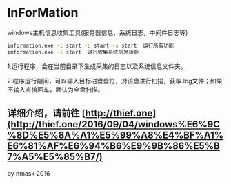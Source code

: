 # InForMation
windows主机信息收集工具(服务器信息，系统日志，中间件日志等)

```bash
information.exe -i start -L start -s start  运行所有功能
information.exe -i start  运行收集系统信息功能
```

1.运行程序，会在当前目录下生成采集的日志以及系统信息文件夹。

2.程序运行期间，可以输入目标磁盘盘符，对该盘进行扫描，获取.log文件；如果不输入直接回车，默认为全盘扫描。

## 详细介绍，请前往  [http://thief.one](http://thief.one/2016/09/04/windows%E6%9C%8D%E5%8A%A1%E5%99%A8%E4%BF%A1%E6%81%AF%E6%94%B6%E9%9B%86%E5%B7%A5%E5%85%B7/)

by nmask 2016
